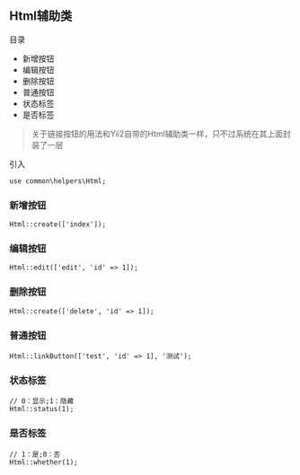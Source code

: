 ## Html辅助类

目录

- 新增按钮
- 编辑按钮
- 删除按钮
- 普通按钮
- 状态标签
- 是否标签

> 关于链接按钮的用法和Yii2自带的Html辅助类一样，只不过系统在其上面封装了一层

引入

```
use common\helpers\Html;
```

### 新增按钮

```
Html::create(['index']);
```

### 编辑按钮

```
Html::edit(['edit', 'id' => 1]);
```

### 删除按钮

```
Html::create(['delete', 'id' => 1]);
```

### 普通按钮

```
Html::linkButton(['test', 'id' => 1], '测试');
```

### 状态标签

```
// 0：显示;1：隐藏
Html::status(1);
```

### 是否标签

```
// 1：是;0：否
Html::whether(1);
```
   